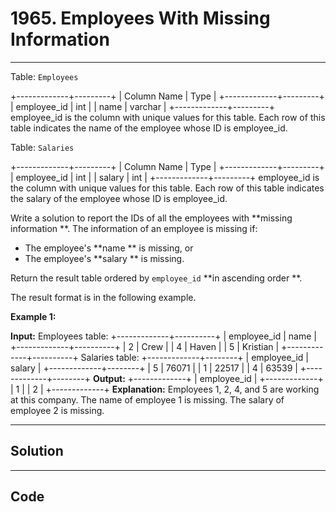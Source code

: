 # 1965. Employees With Missing Information

---

Table: `Employees`


+-------------+---------+
| Column Name | Type    |
+-------------+---------+
| employee_id | int     |
| name        | varchar |
+-------------+---------+
employee_id is the column with unique values for this table.
Each row of this table indicates the name of the employee whose ID is employee_id.


 

Table: `Salaries`


+-------------+---------+
| Column Name | Type    |
+-------------+---------+
| employee_id | int     |
| salary      | int     |
+-------------+---------+
employee_id is the column with unique values for this table.
Each row of this table indicates the salary of the employee whose ID is employee_id.


 

Write a solution to report the IDs of all the employees with **missing information **. The information of an employee is missing if:

  * The employee's **name ** is missing, or
  * The employee's **salary ** is missing.



Return the result table ordered by `employee_id` **in ascending order **.

The result format is in the following example.

 

**Example 1:**


**Input:** 
Employees table:
+-------------+----------+
| employee_id | name     |
+-------------+----------+
| 2           | Crew     |
| 4           | Haven    |
| 5           | Kristian |
+-------------+----------+
Salaries table:
+-------------+--------+
| employee_id | salary |
+-------------+--------+
| 5           | 76071  |
| 1           | 22517  |
| 4           | 63539  |
+-------------+--------+
**Output:** 
+-------------+
| employee_id |
+-------------+
| 1           |
| 2           |
+-------------+
**Explanation:** 
Employees 1, 2, 4, and 5 are working at this company.
The name of employee 1 is missing.
The salary of employee 2 is missing.

---

## Solution



---

## Code
```python


```